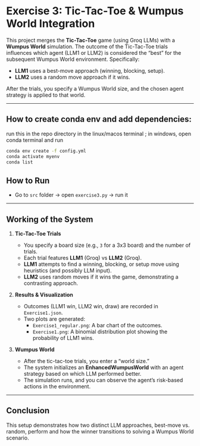 # Exercise 3: Tic-Tac-Toe & Wumpus World Integration

This project merges the **Tic-Tac-Toe** game (using Groq LLMs) with a **Wumpus World** simulation. The outcome of the Tic-Tac-Toe trials influences which agent (LLM1 or LLM2) is considered the “best” for the subsequent Wumpus World environment. Specifically:
- **LLM1** uses a best-move approach (winning, blocking, setup).
- **LLM2** uses a random move approach if it wins.

After the trials, you specify a Wumpus World size, and the chosen agent strategy is applied to that world.

---

## How to create conda env and add dependencies:

run this in the repo directory in the linux/macos terminal ; in windows, open conda terminal and run
```bash
conda env create -f config.yml
conda activate myenv
conda list
```
## How to Run
- Go to `src` folder -> open `exercise3.py` -> run it
---
## Working of the System

1. **Tic-Tac-Toe Trials**  
   - You specify a board size (e.g., `3` for a 3x3 board) and the number of trials.
   - Each trial features **LLM1** (Groq) vs **LLM2** (Groq).
   - **LLM1** attempts to find a winning, blocking, or setup move using heuristics (and possibly LLM input).
   - **LLM2** uses random moves if it wins the game, demonstrating a contrasting approach.

2. **Results & Visualization**  
   - Outcomes (LLM1 win, LLM2 win, draw) are recorded in `Exercise1.json`.
   - Two plots are generated:
     - `Exercise1_regular.png`: A bar chart of the outcomes.
     - `Exercise1.png`: A binomial distribution plot showing the probability of LLM1 wins.

3. **Wumpus World**  
   - After the tic-tac-toe trials, you enter a “world size.”
   - The system initializes an **EnhancedWumpusWorld** with an agent strategy based on which LLM performed better.
   - The simulation runs, and you can observe the agent’s risk-based actions in the environment.

---

## Conclusion

This setup demonstrates how two distinct LLM approaches, best-move vs. random, perform and how the winner transitions to solving a Wumpus World scenario. 


